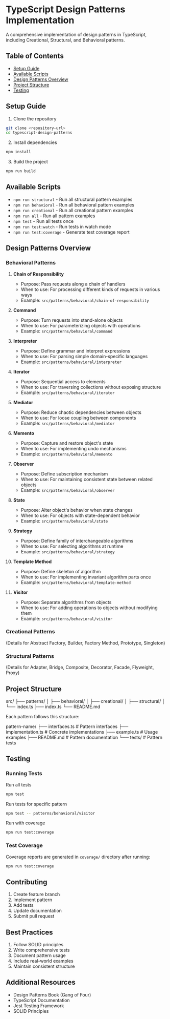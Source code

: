 # TypeScript Design Patterns Implementation

A comprehensive implementation of design patterns in TypeScript, including Creational, Structural, and Behavioral patterns.

## Table of Contents
- [Setup Guide](#setup-guide)
- [Available Scripts](#available-scripts)
- [Design Patterns Overview](#design-patterns-overview)
- [Project Structure](#project-structure)
- [Testing](#testing)

## Setup Guide

1. Clone the repository

```bash
git clone <repository-url>
cd typescript-design-patterns
```

2. Install dependencies

```bash
npm install
```

3. Build the project

```bash
npm run build
```


## Available Scripts

- `npm run structural` - Run all structural pattern examples
- `npm run behavioral` - Run all behavioral pattern examples
- `npm run creational` - Run all creational pattern examples
- `npm run all` - Run all pattern examples
- `npm test` - Run all tests once
- `npm run test:watch` - Run tests in watch mode
- `npm run test:coverage` - Generate test coverage report

## Design Patterns Overview

### Behavioral Patterns

1. **Chain of Responsibility**
   - Purpose: Pass requests along a chain of handlers
   - When to use: For processing different kinds of requests in various ways
   - Example: `src/patterns/behavioral/chain-of-responsibility`

2. **Command**
   - Purpose: Turn requests into stand-alone objects
   - When to use: For parameterizing objects with operations
   - Example: `src/patterns/behavioral/command`

3. **Interpreter**
   - Purpose: Define grammar and interpret expressions
   - When to use: For parsing simple domain-specific languages
   - Example: `src/patterns/behavioral/interpreter`

4. **Iterator**
   - Purpose: Sequential access to elements
   - When to use: For traversing collections without exposing structure
   - Example: `src/patterns/behavioral/iterator`

5. **Mediator**
   - Purpose: Reduce chaotic dependencies between objects
   - When to use: For loose coupling between components
   - Example: `src/patterns/behavioral/mediator`

6. **Memento**
   - Purpose: Capture and restore object's state
   - When to use: For implementing undo mechanisms
   - Example: `src/patterns/behavioral/memento`

7. **Observer**
   - Purpose: Define subscription mechanism
   - When to use: For maintaining consistent state between related objects
   - Example: `src/patterns/behavioral/observer`

8. **State**
   - Purpose: Alter object's behavior when state changes
   - When to use: For objects with state-dependent behavior
   - Example: `src/patterns/behavioral/state`

9. **Strategy**
   - Purpose: Define family of interchangeable algorithms
   - When to use: For selecting algorithms at runtime
   - Example: `src/patterns/behavioral/strategy`

10. **Template Method**
    - Purpose: Define skeleton of algorithm
    - When to use: For implementing invariant algorithm parts once
    - Example: `src/patterns/behavioral/template-method`

11. **Visitor**
    - Purpose: Separate algorithms from objects
    - When to use: For adding operations to objects without modifying them
    - Example: `src/patterns/behavioral/visitor`

### Creational Patterns
(Details for Abstract Factory, Builder, Factory Method, Prototype, Singleton)

### Structural Patterns
(Details for Adapter, Bridge, Composite, Decorator, Facade, Flyweight, Proxy)

## Project Structure

src/
├── patterns/
│ ├── behavioral/
│ ├── creational/
│ ├── structural/
│ └── index.ts
├── index.ts
└── README.md


Each pattern follows this structure:

pattern-name/
├── interfaces.ts # Pattern interfaces
├── implementation.ts # Concrete implementations
├── example.ts # Usage examples
├── README.md # Pattern documentation
└── tests/ # Pattern tests


## Testing

### Running Tests

Run all tests
```bash
npm test
```
Run tests for specific pattern
```bash
npm test -- patterns/behavioral/visitor
```
Run with coverage
```bash
npm run test:coverage
```


### Test Coverage
Coverage reports are generated in `coverage/` directory after running:

```bash
npm run test:coverage
```


## Contributing

1. Create feature branch
2. Implement pattern
3. Add tests
4. Update documentation
5. Submit pull request

## Best Practices

1. Follow SOLID principles
2. Write comprehensive tests
3. Document pattern usage
4. Include real-world examples
5. Maintain consistent structure

## Additional Resources

- Design Patterns Book (Gang of Four)
- TypeScript Documentation
- Jest Testing Framework
- SOLID Principles